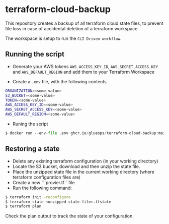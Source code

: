 # terraform-cloud-backup
This repository creates a backup of all terraform cloud state files, to prevent file loss in case of accidental deletion of a terraform workspace.

The workspace is setup to run the ```CLI Driven workflow```. 

## Running the script

- Generate your AWS tokens ```AWS_ACCESS_KEY_ID```, ```AWS_SECRET_ACCESS_KEY``` and ```AWS_DEFAULT_REGION``` and add them to your Terraform Workspace

- Create a ```.env``` file, with the following contents
```bash
ORGANIZATION=<some-value>
S3_BUCKET=<some-value>
TOKEN=<some-value>
AWS_ACCESS_KEY_ID=<some-value>
AWS_SECRET_ACCESS_KEY=<some-value>
AWS_DEFAULT_REGION=<some-value>
```

- Runing the script
```python
$ docker run --env-file .env ghcr.io/glueops/terraform-cloud-backup:main
```

## Restoring a state
- Delete any existing terraform configuration (in your working directory)
- Locate the S3 bucket, download and then unzip the state file.
- Place the unzipped state file in the current working directory (where terraform configuration files are)
- Create a new ```provier.tf`` file
- Run the following command:
```bash
$ terraform init -reconfigure
$ terraform state <unzipped-state-file>.tfstate
$ terraform plan
```

Check the plan output to track the state of your configuration.